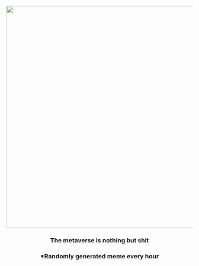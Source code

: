 <p align="center">
        <img src="https://i.redd.it/5bo1732ji7m91.jpg" width="600" height="600">
        </p>
        <h3 align="center">The metaverse is nothing but shit</h3>
        <h3 align="center">*Randomly generated meme every hour</h3>
    